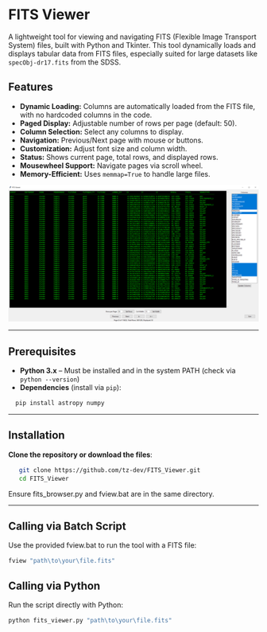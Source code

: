 # FITS Viewer

A lightweight tool for viewing and navigating FITS (Flexible Image Transport System) files, built with Python and Tkinter. This tool dynamically loads and displays tabular data from FITS files, especially suited for large datasets like `specObj-dr17.fits` from the SDSS.

## Features

- **Dynamic Loading:** Columns are automatically loaded from the FITS file, with no hardcoded columns in the code.
- **Paged Display:** Adjustable number of rows per page (default: 50).
- **Column Selection:** Select any columns to display.
- **Navigation:** Previous/Next page with mouse or buttons.
- **Customization:** Adjust font size and column width.
- **Status:** Shows current page, total rows, and displayed rows.
- **Mousewheel Support:** Navigate pages via scroll wheel.
- **Memory-Efficient:** Uses `memmap=True` to handle large files.

![FITS Viewer Screenshot](img/screenshot.png)

---

## Prerequisites

- **Python 3.x** – Must be installed and in the system PATH (check via `python --version`)
- **Dependencies** (install via `pip`):

```bash
  pip install astropy numpy
```

---

## Installation

**Clone the repository or download the files**:
```bash
   git clone https://github.com/tz-dev/FITS_Viewer.git
   cd FITS_Viewer
```
Ensure fits_browser.py and fview.bat are in the same directory.

---

## Calling via Batch Script

Use the provided fview.bat to run the tool with a FITS file:
```bash
fview "path\to\your\file.fits"
```
## Calling via Python

Run the script directly with Python:
```bash
python fits_viewer.py "path\to\your\file.fits"
```

